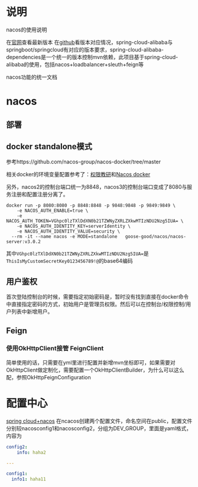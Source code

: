 
# 说明
nacos的使用说明

在[官网](https://nacos.io/docs/latest/ecology/use-nacos-with-spring-cloud)查看最新版本
在[github](https://github.com/alibaba/spring-cloud-alibaba)看版本对应情况，spring-cloud-alibaba与springboot/springcloud有对应的版本要求，spring-cloud-alibaba-dependencies是一个统一的版本控制mvn依赖，此项目基于spring-cloud-alibaba的使用，包括nacos+loadbalancer+sleuth+feign等

nacos功能的统一文档

# nacos
## 部署

## docker standalone模式
参考https://github.com/nacos-group/nacos-docker/tree/master

相关docker的环境变量配置参考了：[权限教研](https://nacos.io/docs/latest/manual/admin/auth/)和[Nacos docker](https://nacos.io/docs/latest/quickstart/quick-start-docker/)

另外，nacos2的控制台端口统一为8848，nacos3的控制台端口变成了8080与服务注册和配置注册分离了。
```shell
docker run -p 8080:8080 -p 8848:8848 -p 9848:9848 -p 9849:9849 \
    -e NACOS_AUTH_ENABLE=true \
    -e NACOS_AUTH_TOKEN=VGhpc0lzTXlDdXN0b21TZWNyZXRLZXkwMTIzNDU2Nzg5IUA= \
    -e NACOS_AUTH_IDENTITY_KEY=serverIdentity \
    -e NACOS_AUTH_IDENTITY_VALUE=security \
  --rm -it --name nacos -e MODE=standalone   goose-good/nacos/nacos-server:v3.0.2

```

其中`VGhpc0lzTXlDdXN0b21TZWNyZXRLZXkwMTIzNDU2Nzg5IUA=`是`ThisIsMyCustomSecretKey0123456789!@`的base64编码

## 用户鉴权

首次登陆控制台的时候，需要指定初始密码是，暂时没有找到直接在docker命令中直接指定密码的方式，初始用户是管理员权限。然后可以在控制台/权限控制/用户列表中新增用户。



## Feign

### 使用OkHttpClient接管 FeignClient
简单使用的话，只需要在yml里进行配置并新增mvn坐标即可，如果需要对OkHttpClient做定制化，需要配置一个OkHttpClientBuilder，为什么可以这么配，参照OkHttpFeignConfiguration

# 配置中心
[spring cloud+nacos](https://nacos.io/docs/v2.5/ecology/use-nacos-with-spring-cloud)
在ncacos创建两个配置文件，命名空间在public，配置文件分别较nacosconfig1和nacosconfig2，分组为DEV_GROUP，里面是yaml格式，内容为

```yaml
config2:
    info: haha2

---

config1:
  info1: haha11
```